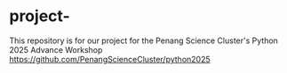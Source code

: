 # project-

This repository is for our project for the Penang Science Cluster's Python 2025 Advance Workshop
https://github.com/PenangScienceCluster/python2025
